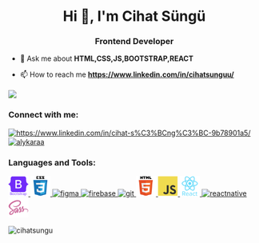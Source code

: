 <h1 align="center">Hi 👋, I'm Cihat Süngü</h1>
<h3 align="center">Frontend Developer</h3>


- 💬 Ask me about **HTML,CSS,JS,BOOTSTRAP,REACT**

- 📫 How to reach me **https://www.linkedin.com/in/cihatsunguu/**

<img align="center" src="https://cdn.dribbble.com/users/1068771/screenshots/14225432/media/0da8c461ba3920a8c827d864a6e051ed.jpg?compress=1&resize=600x300" />

<h3 align="left">Connect with me:</h3>
<p align="left">
<a href="https://www.linkedin.com/in/cihat-s%C3%BCng%C3%BC-9b78901a5/" target="blank"><img align="center" src="https://cdn.jsdelivr.net/npm/simple-icons@3.0.1/icons/linkedin.svg" alt="https://www.linkedin.com/in/cihat-s%C3%BCng%C3%BC-9b78901a5/" height="30" width="40" /></a>
<a href="https://instagram.com/cihattsungu" target="blank"><img align="center" src="https://cdn.jsdelivr.net/npm/simple-icons@3.0.1/icons/instagram.svg" alt="alykaraa" height="30" width="40" /></a>
</p>

<h3 align="left">Languages and Tools:</h3>
<p align="left"> <a href="https://getbootstrap.com" target="_blank"> <img src="https://raw.githubusercontent.com/devicons/devicon/master/icons/bootstrap/bootstrap-plain-wordmark.svg" alt="bootstrap" width="40" height="40"/> </a> <a href="https://www.w3schools.com/css/" target="_blank"> <img src="https://raw.githubusercontent.com/devicons/devicon/master/icons/css3/css3-original-wordmark.svg" alt="css3" width="40" height="40"/> </a> <a href="https://www.figma.com/" target="_blank"> <img src="https://www.vectorlogo.zone/logos/figma/figma-icon.svg" alt="figma" width="40" height="40"/> </a> <a href="https://firebase.google.com/" target="_blank"> <img src="https://www.vectorlogo.zone/logos/firebase/firebase-icon.svg" alt="firebase" width="40" height="40"/> </a> <a href="https://git-scm.com/" target="_blank"> <img src="https://www.vectorlogo.zone/logos/git-scm/git-scm-icon.svg" alt="git" width="40" height="40"/> </a> <a href="https://www.w3.org/html/" target="_blank"> <img src="https://raw.githubusercontent.com/devicons/devicon/master/icons/html5/html5-original-wordmark.svg" alt="html5" width="40" height="40"/> </a> <a href="https://developer.mozilla.org/en-US/docs/Web/JavaScript" target="_blank"> <img src="https://raw.githubusercontent.com/devicons/devicon/master/icons/javascript/javascript-original.svg" alt="javascript" width="40" height="40"/> </a> <a href="https://reactjs.org/" target="_blank"> <img src="https://raw.githubusercontent.com/devicons/devicon/master/icons/react/react-original-wordmark.svg" alt="react" width="40" height="40"/> </a> <a href="https://reactnative.dev/" target="_blank"> <img src="https://reactnative.dev/img/header_logo.svg" alt="reactnative" width="40" height="40"/> </a> <a href="https://sass-lang.com" target="_blank"> <img src="https://raw.githubusercontent.com/devicons/devicon/master/icons/sass/sass-original.svg" alt="sass" width="40" height="40"/> </a> </p>

<p><img align="left" src="https://github-readme-stats.vercel.app/api/top-langs?username=devcihat&show_icons=true&locale=en&layout=compact" alt="cihatsungu" /></p>

